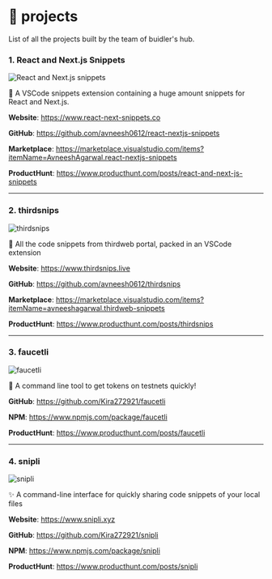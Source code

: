 # 🚀 projects

List of all the projects built by the team of buidler's hub.

### 1. React and Next.js Snippets

![React and Next.js snippets](https://user-images.githubusercontent.com/76690419/153743536-15a5218f-12fc-4f20-9557-9f79863ef5b8.png)

🔌 A VSCode snippets extension containing a huge amount snippets for React and Next.js.

**Website**: https://www.react-next-snippets.co

**GitHub**: https://github.com/avneesh0612/react-nextjs-snippets

**Marketplace**: https://marketplace.visualstudio.com/items?itemName=AvneeshAgarwal.react-nextjs-snippets

**ProductHunt**: https://www.producthunt.com/posts/react-and-next-js-snippets

---

### 2. thirdsnips

![thirdsnips](https://user-images.githubusercontent.com/76690419/166647646-d24d1329-2c99-4af8-95f5-9ef991e24bdc.png)

🔌 All the code snippets from thirdweb portal, packed in an VSCode extension

**Website**: https://www.thirdsnips.live

**GitHub**: https://github.com/avneesh0612/thirdsnips

**Marketplace**: https://marketplace.visualstudio.com/items?itemName=avneeshagarwal.thirdweb-snippets

**ProductHunt**: https://www.producthunt.com/posts/thirdsnips

---

### 3. faucetli

![faucetli](https://user-images.githubusercontent.com/76690419/166647732-35cf70b5-4e25-47df-8c96-74f30a7b303a.png)


🦄 A command line tool to get tokens on testnets quickly!

**GitHub**: https://github.com/Kira272921/faucetli

**NPM**: https://www.npmjs.com/package/faucetli

**ProductHunt**: https://www.producthunt.com/posts/faucetli

---

### 4. snipli

![snipli](https://user-images.githubusercontent.com/76690419/166647859-bda13912-2c11-469f-b709-8ac6ff6eaf79.png)


✨ A command-line interface for quickly sharing code snippets of your local files

**Website**: https://www.snipli.xyz

**GitHub**: https://github.com/Kira272921/snipli

**NPM**: https://www.npmjs.com/package/snipli

**ProductHunt**: https://www.producthunt.com/posts/snipli
